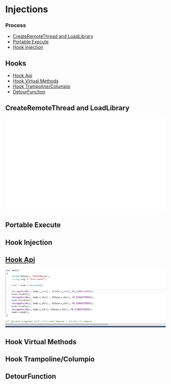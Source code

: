 # Injections



### Process
  * [CreateRemoteThread and LoadLibrary](https://github.com/vicboma1/Inject-DLL/blob/master/README.md#createremotethread-and-loadlibrary)
  * [Portable Execute](https://github.com/vicboma1/Inject-DLL/blob/master/README.md#portalble-execute)
  * [Hook Injection](https://github.com/vicboma1/Inject-DLL/blob/master/README.md#hook-injection)
  
 ## Hooks
  * [Hook Api](https://github.com/vicboma1/Inject-DLL/blob/master/README.md#hook-api)
  * [Hook Virtual Methods](https://github.com/vicboma1/Inject-DLL/blob/master/README.md#hook-virtual-methods)
  * [Hook Trampoline/Columpio](https://github.com/vicboma1/Inject-DLL/blob/master/README.md#hook-trampolinecolumpio)
  * [DetourFunction](https://github.com/vicboma1/Inject-DLL/blob/master/README.md#detourFunction)
  
## CreateRemoteThread and LoadLibrary

[![Click to Video](https://github.com/vicboma1/Inject-DLL/blob/master/assets/injectDll_C_Nativo.gif)](https://youtu.be/zQpBnYENabU)

## Portable Execute

## Hook Injection

## [Hook Api](https://github.com/vicboma1/Hook_pof)

![](https://github.com/vicboma1/Hook_pof/raw/master/assets/hook.gif)

## Hook Virtual Methods

## Hook Trampoline/Columpio

## DetourFunction
